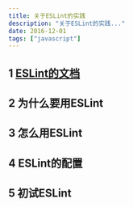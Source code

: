 ```yaml
---
title: 关于ESLint的实践
description: "关于ESLint的实践..."
date: 2016-12-01
tags: ["javascript"]
---
```


## 1 [ESLint的文档](http://eslint.org/)

## 2 为什么要用ESLint

## 3 怎么用ESLint

## 4 ESLint的配置

## 5 初试ESLint